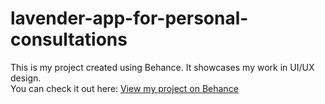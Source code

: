 # lavender-app-for-personal-consultations
This is my project created using Behance. It showcases my work in UI/UX design.  
You can check it out here: [View my project on Behance](https://www.behance.net/gallery/210730251/lavender-app-for-personal-consultations)
